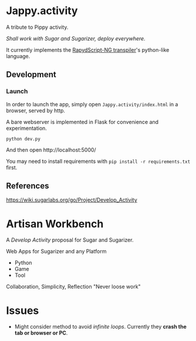 Jappy.activity
==============

A tribute to Pippy activity.

*Shall work with Sugar and Sugarizer, deploy everywhere.*

It currently implements the [RapydScript-NG transpiler](https://github.com/kovidgoyal/rapydscript-ng)'s python-like language.

## Development

### Launch

In order to launch the app, simply open `Jappy.activity/index.html` in a browser, served by http.

A bare webserver is implemented in Flask for convenience and experimentation. 
```
python dev.py
```
And then open http://localhost:5000/

You may need to install requirements with `pip install -r requirements.txt` first. 

## References

https://wiki.sugarlabs.org/go/Project/Develop_Activity

Artisan Workbench
=================

A *Develop Activity* proposal for Sugar and Sugarizer.

Web Apps for Sugarizer and any Platform

 - Python
 - Game
 - Tool

Collaboration, Simplicity, Reflection
    "Never loose work"

Issues
======

- Might consider method to avoid *infinite loops*. Currently they **crash the tab or browser or PC**.
